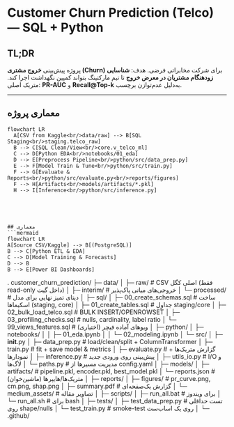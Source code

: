 # Customer Churn Prediction (Telco) — SQL + Python

## TL;DR
پروژه پیش‌بینی **خروج مشتری (Churn)** برای شرکت مخابراتی فرضی. هدف: **شناسایی زودهنگام مشتریان در معرض خروج** تا تیم مارکتینگ بتواند کمپین نگهداشت اجرا کند. متریک اصلی: **PR-AUC** و **Recall@Top-k** به‌دلیل عدم‌توازن برچسب.

---

## معماری پروژه

```mermaid
flowchart LR
  A[CSV from Kaggle<br/>data/raw] --> B[SQL Staging<br/>staging.telco_raw]
  B --> C[SQL Clean/View<br/>core.v_telco_ml]
  C --> D[Python EDA<br/>notebooks/01_eda]
  D --> E[Preprocess Pipeline<br/>python/src/data_prep.py]
  E --> F[Model Train & Tune<br/>python/src/train.py]
  F --> G[Evaluate & Reports<br/>python/src/evaluate.py<br/>reports/figures]
  F --> H[Artifacts<br/>models/artifacts/*.pkl]
  H --> I[Inference<br/>python/src/inference.py]





## معماری
```mermaid
flowchart LR
A[Source CSV/Kaggle] --> B[(PostgreSQL)]
B --> C[Python ETL & EDA]
C --> D[Model Training & Forecasts]
D --> B
B --> E[Power BI Dashboards]
```

.
customer_churn_prediction/
├─ data/
│  ├─ raw/                       # CSV اصلی کگل (فقط read-only داخل گیت)
│  ├─ interim/                   # خروجی‌های میانی پاک‌پذیر
│  └─ processed/                 # دیتای تمیز نهایی برای مدل
│
├─ sql/
│  ├─ 00_create_schemas.sql      # ساخت اسکیماها (staging, core)
│  ├─ 01_create_tables.sql       # جداول staging/core
│  ├─ 02_bulk_load_telco.sql     # BULK INSERT/OPENROWSET
│  ├─ 03_profiling_checks.sql    # nulls, cardinality, label ratio
│  └─ 99_views_features.sql      # (اختیاری) ویوهای آماده فیچر
│
├─ python/
│  ├─ notebooks/
│  │  ├─ 01_eda.ipynb
│  │  └─ 02_modeling.ipynb
│  └─ src/
│     ├─ __init__.py
│     ├─ data_prep.py            # load/clean/split + ColumnTransformer
│     ├─ train.py                # fit + save model & metrics
│     ├─ evaluate.py             # گزارش متریک‌ها + نمودارها
│     ├─ inference.py            # پیش‌بینی روی ورودی جدید
│     ├─ utils_io.py             # I/O و لاگ‌ها
│     └─ paths.py                # مدیریت مسیرها از config.yaml
│
├─ models/
│  ├─ artifacts/                 # pipeline.pkl, encoder.pkl, best_model.pkl
│  └─ reports.json               # متریک‌ها/هایپرها (ماشین‌خوان)
│
├─ reports/
│  ├─ figures/                   # pr_curve.png, cm.png, shap.png
│  ├─ summary.pdf                # گزارش یک‌صفحه‌ای
│  └─ medium_assets/             # تصاویر مقاله
│
├─ scripts/
│  ├─ run_all.bat                # برای ویندوز
│  └─ run_all.sh                 # برای bash
│
├─ tests/
│  ├─ test_data_prep.py          # تست حداقلی روی shape/nulls
│  └─ test_train.py              # smoke-test روی یک اساب‌ست
│
└─ .github/
 
```

